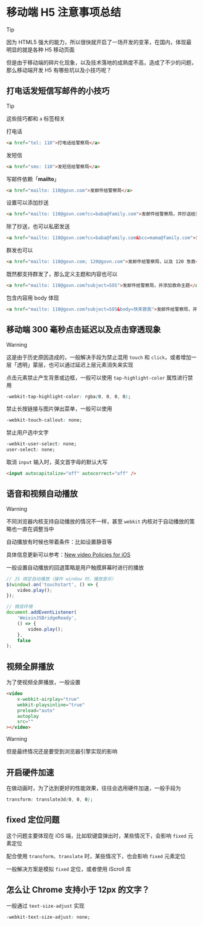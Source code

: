 # 移动端 H5 注意事项总结

> [!tip]
> 因为 HTML5 强大的能力，所以很快就开启了一场开发的变革，在国内，体现最明显的就是各种 H5 移动页面
> 
> 但是由于移动端的碎片化现象，以及技术落地的成熟度不高，造成了不少的问题，那么移动端开发 H5 有哪些坑以及小技巧呢？

## 打电话发短信写邮件的小技巧

> [!tip]
> 这些技巧都和 `a` 标签相关

打电话

```html
<a href="tel: 110">打电话给警察局</a>
```

发短信

```html
<a href="sms: 110">发短信给警察局</a>
```

写邮件依赖「**mailto**」

```html
<a href="mailto: 110@govn.com">发邮件给警察局</a>
```

设置可以添加抄送

```html
<a href="mailto: 110@govn.com?cc=baba@family.com">发邮件给警察局，并抄送给我爸爸</a>
```

除了抄送，也可以私密发送

```html
<a href="mailto: 110@govn.com?cc=baba@family.com&bcc=mama@family.com">发邮件给警察局，并抄送给我爸爸，密送给我妈妈</a>
```

群发也可以

```html
<a href="mailto: 110@govn.com; 120@govn.com">发邮件给警察局，以及 120 急救</a>
```

既然都支持群发了，那么定义主题和内容也可以

```html
<a href="mailto: 110@govn.com?subject=SOS">发邮件给警察局，并添加救命主题</a>
```

包含内容用 body 体现

```html
<a href="mailto: 110@govn.com?subject=SOS&body=快来救我">发邮件给警察局，并添加救命主题和内容</a>
```

## 移动端 300 毫秒点击延迟以及点击穿透现象

> [!warning]
> 这是由于历史原因造成的，一般解决手段为禁止混用 `touch` 和 `click`，或者增加一层「透明」蒙层，也可以通过延迟上层元素消失来实现

点击元素禁止产生背景或边框，一般可以使用 `tap-highlight-color` 属性进行禁用

```css
-webkit-tap-highlight-color: rgba(0, 0, 0, 0);
```

禁止长按链接与图片弹出菜单，一般可以使用

```css
-webkit-touch-callout: none;
```

禁止用户选中文字

```css
-webkit-user-select: none;
user-select: none;
```

取消 `input` 输入时，英文首字母的默认大写

```html
<input autocapitalize="off" autocorrect="off" />
```

## 语音和视频自动播放

> [!warning]
> 不同浏览器内核支持自动播放的情况不一样，甚至 `webkit` 内核对于自动播放的策略也一直在调整当中

自动播放有时候也带着条件：比如设置静音等

具体信息更新可以参考：[New video Policies for iOS](https://webkit.org/blog/6784/new-%20video-policies-for-ios/)

一般设置自动播放的回退策略是用户触摸屏幕时进行的播放

```JavaScript
// JS 绑定自动播放（操作 window 时，播放音乐）
$(window).on('touchstart', () => {
	video.play();
});

// 微信环境
document.addEventListener(
	'WeixinJSBridgeReady',
	() => {
		video.play();
	},
	false
);
```

## 视频全屏播放

为了使视频全屏播放，一般设置

```html
<video
	x-webkit-airplay="true"
	webkit-playsinline="true"
	preload="auto"
	autoplay
	src=""
></video>
```

> [!warning]
> 但是最终情况还是要受到浏览器引擎实现的影响

## 开启硬件加速

在做动画时，为了达到更好的性能效果，往往会选用硬件加速，一般手段为

```css
transform: translate3d(0, 0, 0);
```

## fixed 定位问题

这个问题主要体现在 iOS 端，比如软键盘弹出时，某些情况下，会影响 `fixed` 元素定位

配合使用 `transform`、`translate` 时，某些情况下，也会影响 `fixed` 元素定位

一般解决方案是模拟 `fixed` 定位，或者使用 iScroll 库

## 怎么让 Chrome 支持小于 12px 的文字？

一般通过 `text-size-adjust` 实现

```css
-webkit-text-size-adjust: none;
```
